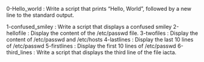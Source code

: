 0-Hello_world : Write a script that prints “Hello, World”, followed by a new line to the standard output.

1-confused_smiley : Write a script that displays a confused smiley
2-hellofile : Display the content of the /etc/passwd file.
3-twofiles : Display the content of /etc/passwd and /etc/hosts
4-lastlines : Display the last 10 lines of /etc/passwd
5-firstlines : Display the first 10 lines of /etc/passwd
6-third_lines : Write a script that displays the third line of the file iacta.


